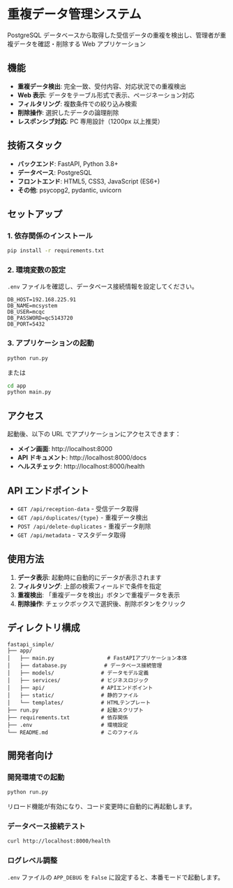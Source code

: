 # 重複データ管理システム

PostgreSQL データベースから取得した受信データの重複を検出し、管理者が重複データを確認・削除する Web アプリケーション

## 機能

- **重複データ検出**: 完全一致、受付内容、対応状況での重複検出
- **Web 表示**: データをテーブル形式で表示、ページネーション対応
- **フィルタリング**: 複数条件での絞り込み検索
- **削除操作**: 選択したデータの論理削除
- **レスポンシブ対応**: PC 専用設計（1200px 以上推奨）

## 技術スタック

- **バックエンド**: FastAPI, Python 3.8+
- **データベース**: PostgreSQL
- **フロントエンド**: HTML5, CSS3, JavaScript (ES6+)
- **その他**: psycopg2, pydantic, uvicorn

## セットアップ

### 1. 依存関係のインストール

```bash
pip install -r requirements.txt
```

### 2. 環境変数の設定

`.env` ファイルを確認し、データベース接続情報を設定してください。

```
DB_HOST=192.168.225.91
DB_NAME=mcsystem
DB_USER=mcqc
DB_PASSWORD=qc5143720
DB_PORT=5432
```

### 3. アプリケーションの起動

```bash
python run.py
```

または

```bash
cd app
python main.py
```

## アクセス

起動後、以下の URL でアプリケーションにアクセスできます：

- **メイン画面**: http://localhost:8000
- **API ドキュメント**: http://localhost:8000/docs
- **ヘルスチェック**: http://localhost:8000/health

## API エンドポイント

- `GET /api/reception-data` - 受信データ取得
- `GET /api/duplicates/{type}` - 重複データ検出
- `POST /api/delete-duplicates` - 重複データ削除
- `GET /api/metadata` - マスタデータ取得

## 使用方法

1. **データ表示**: 起動時に自動的にデータが表示されます
2. **フィルタリング**: 上部の検索フィールドで条件を指定
3. **重複検出**: 「重複データを検出」ボタンで重複データを表示
4. **削除操作**: チェックボックスで選択後、削除ボタンをクリック

## ディレクトリ構成

```
fastapi_simple/
├── app/
│   ├── main.py                 # FastAPIアプリケーション本体
│   ├── database.py            # データベース接続管理
│   ├── models/               # データモデル定義
│   ├── services/             # ビジネスロジック
│   ├── api/                  # APIエンドポイント
│   ├── static/               # 静的ファイル
│   └── templates/            # HTMLテンプレート
├── run.py                    # 起動スクリプト
├── requirements.txt          # 依存関係
├── .env                      # 環境設定
└── README.md                 # このファイル
```

## 開発者向け

### 開発環境での起動

```bash
python run.py
```

リロード機能が有効になり、コード変更時に自動的に再起動します。

### データベース接続テスト

```bash
curl http://localhost:8000/health
```

### ログレベル調整

`.env` ファイルの `APP_DEBUG` を `False` に設定すると、本番モードで起動します。
